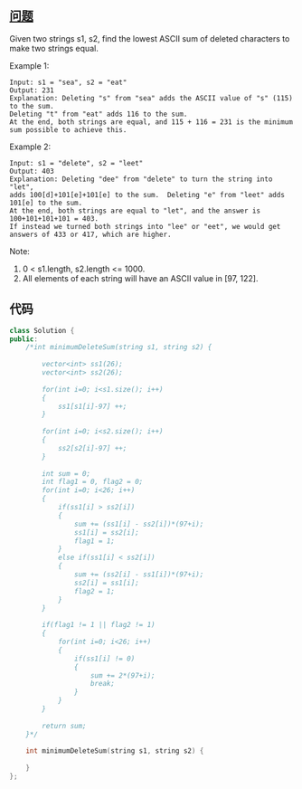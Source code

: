 ## [问题](https://leetcode.com/contest/leetcode-weekly-contest-55/problems/minimum-ascii-delete-sum-for-two-strings/)
Given two strings s1, s2, find the lowest ASCII sum of deleted characters to make two strings equal.

Example 1:
```
Input: s1 = "sea", s2 = "eat"
Output: 231
Explanation: Deleting "s" from "sea" adds the ASCII value of "s" (115) to the sum.
Deleting "t" from "eat" adds 116 to the sum.
At the end, both strings are equal, and 115 + 116 = 231 is the minimum sum possible to achieve this.
```
Example 2:
```
Input: s1 = "delete", s2 = "leet"
Output: 403
Explanation: Deleting "dee" from "delete" to turn the string into "let",
adds 100[d]+101[e]+101[e] to the sum.  Deleting "e" from "leet" adds 101[e] to the sum.
At the end, both strings are equal to "let", and the answer is 100+101+101+101 = 403.
If instead we turned both strings into "lee" or "eet", we would get answers of 433 or 417, which are higher.
```
Note:
1. 0 < s1.length, s2.length <= 1000.
2. All elements of each string will have an ASCII value in [97, 122].

## 代码
```C++
class Solution {
public:
    /*int minimumDeleteSum(string s1, string s2) {
        
        vector<int> ss1(26);
        vector<int> ss2(26);
        
        for(int i=0; i<s1.size(); i++)
        {
            ss1[s1[i]-97] ++;
        }
        
        for(int i=0; i<s2.size(); i++)
        {
            ss2[s2[i]-97] ++;
        }
        
        int sum = 0;
        int flag1 = 0, flag2 = 0;
        for(int i=0; i<26; i++)
        {
            if(ss1[i] > ss2[i])
            {
                sum += (ss1[i] - ss2[i])*(97+i);
                ss1[i] = ss2[i];
                flag1 = 1;
            }
            else if(ss1[i] < ss2[i])
            {
                sum += (ss2[i] - ss1[i])*(97+i);
                ss2[i] = ss1[i];
                flag2 = 1;
            }
        }
        
        if(flag1 != 1 || flag2 != 1)
        {
            for(int i=0; i<26; i++)
            {
                if(ss1[i] != 0)
                {
                    sum += 2*(97+i);
                    break;
                }
            }
        }
        
        return sum;
    }*/
    
    int minimumDeleteSum(string s1, string s2) {
           
    }
};
```
